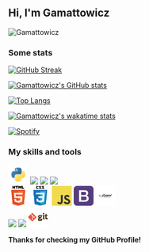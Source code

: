 ## Hi, I'm Gamattowicz

<p align="left"> <img src="https://komarev.com/ghpvc/?username=Gamattowicz&color=brightgreen" alt="Gamattowicz" /> </p>

### Some stats

[![GitHub Streak](http://github-readme-streak-stats.herokuapp.com?user=Gamattowicz&theme=great-gatsby&hide_border=true)](https://git.io/streak-stats)

[![Gamattowicz's GitHub stats](https://github-readme-stats.vercel.app/api?username=Gamattowicz&show_icons=true&theme=great-gatsby&hide=stars,issues,contribs&hide_border=true)](https://github.com/Gamattowicz)

[![Top Langs](https://github-readme-stats.vercel.app/api/top-langs/?username=Gamattowicz&layout=compact&langs_count=10&show_icons=true&theme=great-gatsby&hide_border=true)](https://github.com/Gamattowicz)

[![Gamattowicz's wakatime stats](https://github-readme-stats.vercel.app/api/wakatime?username=Gamattowicz&show_icons=true&theme=great-gatsby&hide_border=true)](https://github.com/Gamattowicz)

[![Spotify](https://githubspotifyplayingnow.vercel.app/api/spotify)](https://open.spotify.com/user/gamattowicz)

### My skills and tools

 <!-- icons -->
<code><a href = "https://www.python.org/"><img height="40" src="https://raw.githubusercontent.com/github/explore/80688e429a7d4ef2fca1e82350fe8e3517d3494d/topics/python/python.png"></a></code>
<code><a href = "https://git-scm.com/"><img height="40" src="https://automationpanda.files.wordpress.com/2017/09/django-logo-negative.png?w=768"></a></code>
<code><a href = "https://git-scm.com/"><img height="40" src="https://pythonforundergradengineers.com/posts/zappa/images/flask_icon.png"></a></code>
<code><a href = "https://git-scm.com/"><img height="40" src="https://img.favpng.com/4/20/22/microsoft-sql-server-logo-database-microsoft-corporation-png-favpng-CxmEezFiM7XxZDKwWyzEYPdDR.jpg"></a></code>
<br>
<code><a href = "https://developer.mozilla.org/en-US/docs/Web/Guide/HTML/HTML5"><img height="40" src="https://raw.githubusercontent.com/github/explore/80688e429a7d4ef2fca1e82350fe8e3517d3494d/topics/html/html.png"></a></code>
<code><a href = "https://developer.mozilla.org/en-US/docs/Archive/CSS3"><img height="40" src="https://raw.githubusercontent.com/github/explore/80688e429a7d4ef2fca1e82350fe8e3517d3494d/topics/css/css.png"></a></code>
<code><a href = "https://developer.mozilla.org/en-US/docs/Web/JavaScript"><img height="40" src="https://raw.githubusercontent.com/github/explore/80688e429a7d4ef2fca1e82350fe8e3517d3494d/topics/javascript/javascript.png"></a></code>
<code><a href = "https://getbootstrap.com/"><img height="40" src="https://raw.githubusercontent.com/github/explore/80688e429a7d4ef2fca1e82350fe8e3517d3494d/topics/bootstrap/bootstrap.png"></a></code> 
<code><a href = "https://jquery.com/"><img height="40" src="https://raw.githubusercontent.com/github/explore/80688e429a7d4ef2fca1e82350fe8e3517d3494d/topics/jquery/jquery.png"></a></code>
<br>
<code><a href = "https://code.visualstudio.com/"><img height="40" src="https://upload.wikimedia.org/wikipedia/commons/thumb/9/9a/Visual_Studio_Code_1.35_icon.svg/1200px-Visual_Studio_Code_1.35_icon.svg.png"></a></code>
<code><a href = "https://www.jetbrains.com/pycharm/"><img height="40" src="https://resources.jetbrains.com/storage/products/pycharm/img/meta/pycharm_logo_300x300.png"></a></code>
<code><a href = "https://git-scm.com/"><img height="40" src="https://raw.githubusercontent.com/github/explore/80688e429a7d4ef2fca1e82350fe8e3517d3494d/topics/git/git.png"></a></code>


**Thanks for checking my GitHub Profile!**
